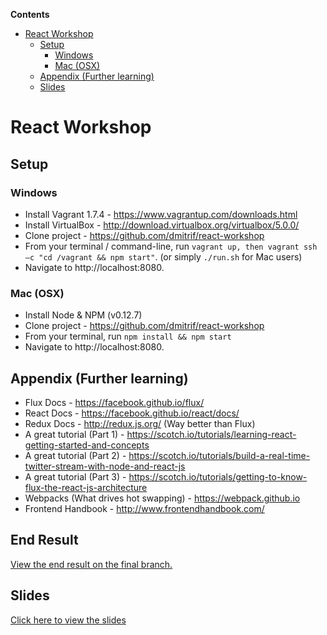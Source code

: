 <!-- START doctoc generated TOC please keep comment here to allow auto update -->
<!-- DON'T EDIT THIS SECTION, INSTEAD RE-RUN doctoc TO UPDATE -->
**Contents**

- [React Workshop](#react-workshop)
  - [Setup](#setup)
    - [Windows](#windows)
    - [Mac (OSX)](#mac-osx)
  - [Appendix (Further learning)](#appendix-further-learning)
  - [Slides](#slides)

<!-- END doctoc generated TOC please keep comment here to allow auto update -->

# React Workshop
## Setup
### Windows
- Install Vagrant 1.7.4 - https://www.vagrantup.com/downloads.html
- Install VirtualBox - http://download.virtualbox.org/virtualbox/5.0.0/
- Clone project - https://github.com/dmitrif/react-workshop
- From your terminal / command-line, run `vagrant up, then vagrant ssh –c "cd /vagrant && npm start"`. (or simply `./run.sh` for Mac users)
- Navigate to http://localhost:8080.

### Mac (OSX)
- Install Node & NPM (v0.12.7)
- Clone project - https://github.com/dmitrif/react-workshop
- From your terminal, run `npm install && npm start`
- Navigate to http://localhost:8080.

## Appendix (Further learning)
- Flux Docs - https://facebook.github.io/flux/
- React Docs - https://facebook.github.io/react/docs/
- Redux Docs - http://redux.js.org/ (Way better than Flux)
- A great tutorial (Part 1) - https://scotch.io/tutorials/learning-react-getting-started-and-concepts
- A great tutorial (Part 2) - https://scotch.io/tutorials/build-a-real-time-twitter-stream-with-node-and-react-js
- A great tutorial (Part 3) - https://scotch.io/tutorials/getting-to-know-flux-the-react-js-architecture
- Webpacks (What drives hot swapping) - https://webpack.github.io
- Frontend Handbook - http://www.frontendhandbook.com/

## End Result
[View the end result on the final branch.](https://github.com/dmitrif/react-workshop/tree/final)

## Slides 
[Click here to view the slides](http://bit.ly/1WVuIVH)
